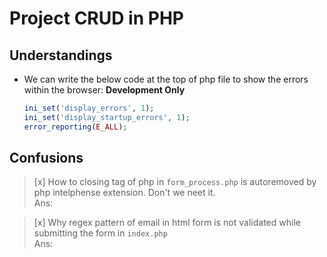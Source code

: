 # Project CRUD in PHP

## Understandings

- We can write the below code at the top of php file to show the errors within the browser: **Development Only**

  ```php
  ini_set('display_errors', 1);
  ini_set('display_startup_errors', 1);
  error_reporting(E_ALL);
  ```

## Confusions

> [x] How to closing tag of php in `form_process.php` is autoremoved by php intelphense extension. Don't we neet it.  
> Ans:

> [x] Why regex pattern of email in html form is not validated while submitting the form in `index.php`  
> Ans:
